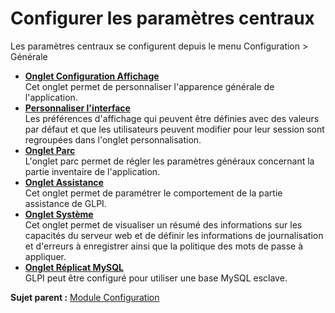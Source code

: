 Configurer les paramètres centraux
==================================

Les paramètres centraux se configurent depuis le menu Configuration \>
Générale

-   **[Onglet Configuration
    Affichage](../glpi/config_common_display.html)**\
     Cet onglet permet de personnaliser l'apparence générale de
    l'application.
-   **[Personnaliser
    l'interface](../glpi/config_common_personalize.html)**\
     Les préférences d'affichage qui peuvent être définies avec des
    valeurs par défaut et que les utilisateurs peuvent modifier pour
    leur session sont regroupées dans l'onglet personnalisation.
-   **[Onglet Parc](../glpi/config_common_inventory.html)**\
     L'onglet parc permet de régler les paramètres généraux concernant
    la partie inventaire de l'application.
-   **[Onglet Assistance](../glpi/config_common_assist.html)**\
     Cet onglet permet de paramétrer le comportement de la partie
    assistance de GLPI.
-   **[Onglet Système](../glpi/config_common_sysinfo.html)**\
     Cet onglet permet de visualiser un résumé des informations sur les
    capacités du serveur web et de définir les informations de
    journalisation et d'erreurs à enregistrer ainsi que la politique des
    mots de passe à appliquer.
-   **[Onglet Réplicat MySQL](../glpi/config_common_mysql.html)**\
     GLPI peut être configuré pour utiliser une base MySQL esclave.

**Sujet parent :** [Module
Configuration](../glpi/config.html "Module Configuration de GLPI")
